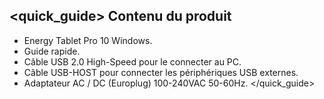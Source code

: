 ## <quick_guide> Contenu du produit 
* Energy Tablet Pro 10 Windows. 
* Guide rapide. 
* Câble USB 2.0 High-Speed pour le connecter au PC. 
* Câble USB-HOST pour connecter les périphériques USB externes.
* Adaptateur AC / DC (Europlug) 100-240VAC 50-60Hz.
</quick_guide>
